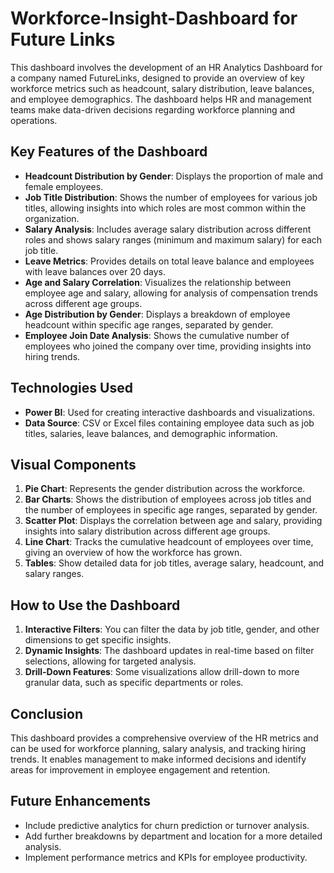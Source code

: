 # Workforce-Insight-Dashboard for Future Links
This dashboard involves the development of an HR Analytics Dashboard for a company named FutureLinks, designed to provide an overview of key workforce metrics such as headcount, salary distribution, leave balances, and employee demographics. The dashboard helps HR and management teams make data-driven decisions regarding workforce planning and operations.

## Key Features of the Dashboard
- **Headcount Distribution by Gender**: Displays the proportion of male and female employees.
- **Job Title Distribution**: Shows the number of employees for various job titles, allowing insights into which roles are most common within the organization.
- **Salary Analysis**: Includes average salary distribution across different roles and shows salary ranges (minimum and maximum salary) for each job title.
- **Leave Metrics**: Provides details on total leave balance and employees with leave balances over 20 days.
- **Age and Salary Correlation**: Visualizes the relationship between employee age and salary, allowing for analysis of compensation trends across different age groups.
- **Age Distribution by Gender**: Displays a breakdown of employee headcount within specific age ranges, separated by gender.
- **Employee Join Date Analysis**: Shows the cumulative number of employees who joined the company over time, providing insights into hiring trends.

## Technologies Used
- **Power BI**: Used for creating interactive dashboards and visualizations.
- **Data Source**: CSV or Excel files containing employee data such as job titles, salaries, leave balances, and demographic information.

## Visual Components
1. **Pie Chart**: Represents the gender distribution across the workforce.
2. **Bar Charts**: Shows the distribution of employees across job titles and the number of employees in specific age ranges, separated by gender.
3. **Scatter Plot**: Displays the correlation between age and salary, providing insights into salary distribution across different age groups.
4. **Line Chart**: Tracks the cumulative headcount of employees over time, giving an overview of how the workforce has grown.
5. **Tables**: Show detailed data for job titles, average salary, headcount, and salary ranges.

## How to Use the Dashboard
1. **Interactive Filters**: You can filter the data by job title, gender, and other dimensions to get specific insights.
2. **Dynamic Insights**: The dashboard updates in real-time based on filter selections, allowing for targeted analysis.
3. **Drill-Down Features**: Some visualizations allow drill-down to more granular data, such as specific departments or roles.

## Conclusion
This dashboard provides a comprehensive overview of the HR metrics and can be used for workforce planning, salary analysis, and tracking hiring trends. It enables management to make informed decisions and identify areas for improvement in employee engagement and retention.

## Future Enhancements
- Include predictive analytics for churn prediction or turnover analysis.
- Add further breakdowns by department and location for a more detailed analysis.
- Implement performance metrics and KPIs for employee productivity.

